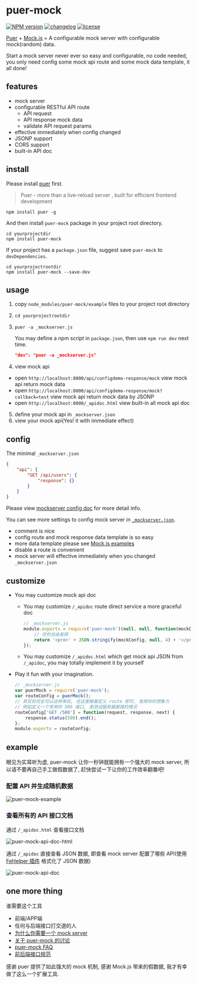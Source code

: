 # puer-mock

[![NPM version][npm-image]][npm-url] [![changelog][changelog-image]][changelog-url] [![license][license-image]][license-url]

[npm-image]: https://img.shields.io/npm/v/puer-mock.svg?style=flat-square
[npm-url]: https://npmjs.org/package/puer-mock
[license-image]: https://img.shields.io/badge/License-MIT-blue.svg?style=flat-square
[license-url]: https://github.com/ufologist/puer-mock/blob/master/LICENSE
[changelog-image]: https://img.shields.io/badge/CHANGE-LOG-blue.svg?style=flat-square
[changelog-url]: https://github.com/ufologist/puer-mock/blob/master/CHANGELOG.md

[Puer](https://github.com/leeluolee/puer) + [Mock.js](https://github.com/nuysoft/Mock) = A configurable mock server with configurable mock(random) data.

Start a mock server never ever so easy and configurable, no code needed, you only need config some mock api route and some mock data template, it all done! 

## features

* mock server
* configurable RESTful API route
  * API request
  * API response mock data
  * validate API request params
* effective immediately when config changed
* JSONP support
* CORS support
* built-in API doc

## install

Please install [puer](https://github.com/leeluolee/puer "puer 1.x") first.

> Puer - more than a live-reload server , built for efficient frontend development

```
npm install puer -g
```

And then install `puer-mock` package in your project root directory.

```
cd yourprojectdir
npm install puer-mock
```

If your project has a `package.json` file, suggest save `puer-mock` to `devDependencies`.

```
cd yourprojectrootdir
npm install puer-mock --save-dev
```

## usage

1. copy `node_modules/puer-mock/example` files to your project root directory
2. `cd yourprojectrootdir`
3. `puer -a _mockserver.js`

   You may define a npm script in `package.json`, then use `npm run dev` next time. 

   ```json
   "dev": "puer -a _mockserver.js"
   ```

4. view mock api
  * open `http://localhost:8000/api/configdemo-response/mock` view mock api return mock data
  * open `http://localhost:8000/api/configdemo-response/mock?callback=test` view mock api return mock data by JSONP
  * open `http://localhost:8000/_apidoc.html` view built-in all mock api doc
5. define your mock api in `_mockserver.json`
6. view your mock api(Yes! it with immediate effect)

## config

The minimal `_mockserver.json`

```json
{
    "api": {
        "GET /api/users": {
            "response": {}
        }
    }
}
```

Please view [mockserver config doc](https://github.com/ufologist/puer-mock/blob/master/_mockserver-config.md) for more detail info.

You can see more settings to config mock server in [`_mockserver.json`](https://github.com/ufologist/puer-mock/blob/master/example/_mockserver.json).

* comment is nice
* config route and mock response data template is so easy
* more data template please see [Mock.js examples](http://mockjs.com/examples.html)
* disable a route is convenient
* mock server will effective immediately when you changed `_mockserver.json`

## customize

* You may customize mock api doc
  * You may customize `/_apidoc` route direct service a more graceful doc

    ```javascript
    // _mockserver.js
    module.exports = require('puer-mock')(null, null, function(mockConfig) {
        // 任你自由发挥
        return '<pre>' + JSON.stringify(mockConfig, null, 4) + '</pre>';
    });
    ```

  * You may customize `/_apidoc.html` which get mock api JSON from `/_apidoc`, you may totally implement it by yourself

* Play it fun with your imagination.

  ```javascript
  // _mockserver.js
  var puerMock = require('puer-mock');
  var routeConfig = puerMock();
  // 其实你完全可以这样来玩, 在这里接着定义 route 即可, 发挥你的想象力
  // 例如定义一个常用的 500 接口, 来测试服务器报错的情况
  routeConfig['GET /500'] = function(request, response, next) {
      response.status(500).end();
  };
  module.exports = routeConfig;
  ```

## example

眼见为实耳听为虚, puer-mock 让你一秒钟就能拥有一个强大的 mock server, 所以请不要再自己手工做假数据了, 赶快尝试一下让你的工作效率翻番吧!

### 配置 API 并生成随机数据
![puer-mock-example](https://ufologist.github.io/puer-mock/puer-mock-example.png?v1)

### 查看所有的 API 接口文档

通过 `/_apidoc.html` 查看接口文档

![puer-mock-api-doc-html](https://ufologist.github.io/puer-mock/puer-mock-api-doc-html.png?v1)

通过 `/_apidoc` 直接查看 JSON 数据, 即查看 mock server 配置了哪些 API(使用 [FeHelper 插件](https://www.baidufe.com/fehelper) 格式化了 JSON 数据)

![puer-mock-api-doc](https://ufologist.github.io/puer-mock/puer-mock-api-doc.png?v1)

## one more thing

谁需要这个工具
* 前端/APP端
* 任何与后端接口打交道的人
* [为什么你需要一个 mock server](https://github.com/ufologist/puer-mock/blob/master/why-your-need-a-mock-server.md)
* [关于 puer-mock 的讨论](https://www.v2ex.com/t/303650)
* [puer-mock FAQ](https://github.com/ufologist/puer-mock/blob/master/FAQ.md)
* [前后端接口规范](https://github.com/f2e-journey/treasure/blob/master/api.md)

感谢 puer 提供了如此强大的 mock 机制, 感谢 Mock.js 带来的假数据, 我才有幸做了这么一个扩展工具.